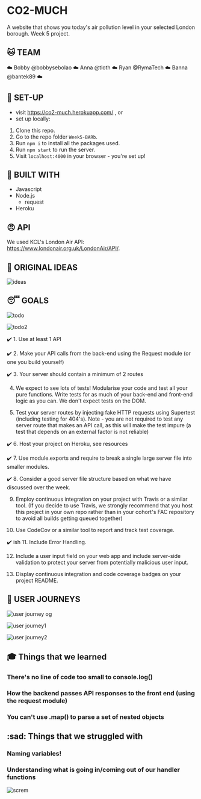 # CO2-MUCH
A website that shows you today's air pollution level in your selected London borough.
Week 5 project.

## :cat: TEAM

:cloud: Bobby @bobbysebolao :cloud: Anna @tloth :cloud: Ryan @RymaTech :cloud: Banna @bantek89 :cloud:

## :dog: SET-UP

+ visit https://co2-much.herokuapp.com/ , or
+ set up locally:
1. Clone this repo.
2. Go to the repo folder `Week5-BARb`.
3. Run `npm i` to install all the packages used.
4. Run `npm start` to run the server.
5. Visit `localhost:4000` in your browser - you're set up!

## :hammer: BUILT WITH

+ Javascript
+ Node.js
    + request
+ Heroku

## :angry: API

We used KCL's London Air API: https://www.londonair.org.uk/LondonAir/API/.

## :parrot: ORIGINAL IDEAS

![ideas](https://i.imgur.com/HyCQbMv.jpg)

## :sleeping: GOALS

![todo](https://i.imgur.com/3vxi72Y.jpg)

![todo2](https://i.imgur.com/wHA6Z2k.jpg)

:heavy_check_mark: 1. Use at least 1 API

:heavy_check_mark: 2. Make your API calls from the back-end using the Request module (or one you build yourself)

:heavy_check_mark: 3. Your server should contain a minimum of 2 routes

4. We expect to see lots of tests! Modularise your code and test all your pure functions. Write tests for as much of your back-end and front-end logic as you can. We don't expect tests on the DOM.

5. Test your server routes by injecting fake HTTP requests using Supertest (including testing for 404's). Note - you are not required to test any server route that makes an API call, as this will make the test impure (a test that depends on an external factor is not reliable)

:heavy_check_mark: 6. Host your project on Heroku, see resources

:heavy_check_mark: 7. Use module.exports and require to break a single large server file into smaller modules.

:heavy_check_mark: 8. Consider a good server file structure based on what we have discussed over the week.

9. Employ continuous integration on your project with Travis or a similar tool. (If you decide to use Travis, we strongly recommend that you host this project in your own repo rather than in your cohort's FAC repository to avoid all builds getting queued together)

10. Use CodeCov or a similar tool to report and track test coverage.

:heavy_check_mark: ish 11. Include Error Handling.

12. Include a user input field on your web app and include server-side validation to protect your server from potentially malicious user input.

13. Display continuous integration and code coverage badges on your project README.

## :girl: USER JOURNEYS
![user journey og](https://i.imgur.com/HHWHMIS.jpg)

![user journey1](https://i.imgur.com/0EBIfim.jpg)

![user journey2](https://i.imgur.com/6Ax2ljv.jpg)

## :mortar_board: Things that we learned
### There's no line of code too small to console.log()

### How the backend passes API responses to the front end (using the request module)

### You can't use .map() to parse a set of nested objects


## :sad: Things that we struggled with

### Naming variables!

### Understanding what is going in/coming out of our handler functions



![screm](https://66.media.tumblr.com/09ac223dd303e933eeb5231266703833/tumblr_ok4oshYBVn1r9ssjro1_400.jpg)
